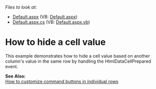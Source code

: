 <!-- default file list -->
*Files to look at*:

* [Default.aspx](./CS/HideColumnCellValues/Default.aspx) (VB: [Default.aspx](./VB/HideColumnCellValues/Default.aspx))
* [Default.aspx.cs](./CS/HideColumnCellValues/Default.aspx.cs) (VB: [Default.aspx.vb](./VB/HideColumnCellValues/Default.aspx.vb))
<!-- default file list end -->
# How to hide a cell value


<p>This example demonstrates how to hide a cell value based on another column's value in the same row by handling the HtmlDataCellPrepared event.</p><p><strong>See Also:</strong><br />
<a href="https://www.devexpress.com/Support/Center/p/E366">How to customize command buttons in individual rows</a></p>

<br/>


